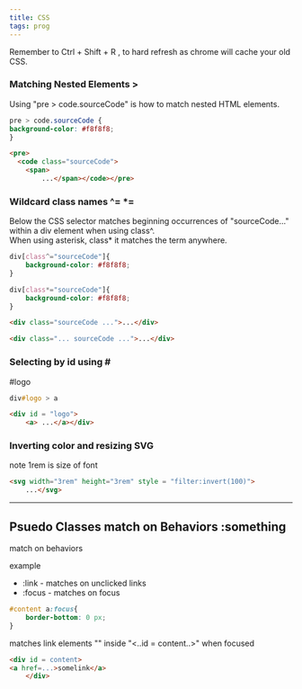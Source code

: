 ```yaml
---
title: CSS
tags: prog
---
```


Remember to Ctrl + Shift + R , to hard refresh as chrome will cache your old CSS.

### Matching Nested Elements >
Using  "pre > code.sourceCode" is how to match nested HTML elements.

```CSS
pre > code.sourceCode {
background-color: #f8f8f8;
}
```

```HTML
<pre>
  <code class="sourceCode">
    <span>
        ...</span></code></pre>


```

### Wildcard class names ^=  *=

Below the CSS selector matches beginning occurrences of "sourceCode..." within a div element when using class^.  
When using asterisk, class* it matches the term anywhere.
```CSS
div[class^="sourceCode"]{
    background-color: #f8f8f8;
}

div[class*="sourceCode"]{
    background-color: #f8f8f8;
}

```
```HTML
<div class="sourceCode ...">...</div>

<div class="... sourceCode ...">...</div>
```

### Selecting by id using \#

#logo 
```CSS
div#logo > a
```

```HTML
<div id = "logo">
    <a> ...</a></div>
```

### Inverting color and resizing SVG  
note 1rem is size of font
```HTML
<svg width="3rem" height="3rem" style = "filter:invert(100)"> 
    ...</svg>

```

---

## Psuedo Classes match on Behaviors :something

match on behaviors

example 

* :link - matches on unclicked links 
* :focus - matches on focus 

```css
#content a:focus{
    border-bottom: 0 px;
}
```

matches link elements "<a href..>" inside "<..id = content..>" when focused
```html
<div id = content>
<a href=...>somelink</a>
    </div>
```